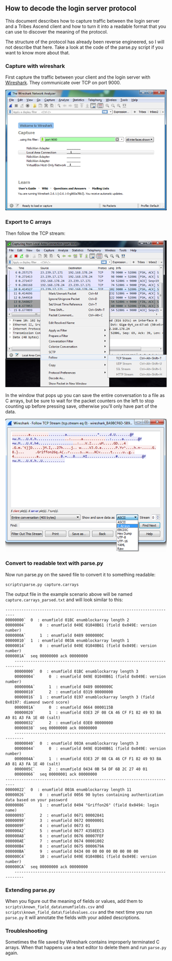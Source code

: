 ## How to decode the login server protocol

This document describes how to capture traffic between the login server and a Tribes Ascend
client and how to turn it into a readable format that you can use to discover the meaning
of the protocol. 

The structure of the protocol has already been reverse engineered, so I will not describe
that here. Take a look at the code of the parse.py script if you want to know more about that.

### Capture with wireshark

First capture the traffic between your client and the login server with 
[Wireshark](https://www.wireshark.org/). They communicate over TCP on port 9000.

![Wireshark start capture](/docs/images/wireshark_start_capture.png?raw=true)

### Export to C arrays

Then follow the TCP stream:

![Wireshark follow TCP stream](/docs/images/wireshark_follow_tcp_stream.png?raw=true)

In the window that pops up you can save the entire conversation to a file as C arrays, 
but be sure to wait for the packet counters on the left to stop counting up before pressing
save, otherwise you'll only have part of the data.

![Wireshark save as C arrays](/docs/images/wireshark_saveas_carrays.png?raw=true)

### Convert to readable text with parse.py

Now run parse.py on the saved file to convert it to something readable:

    scripts\parse.py capture.carrays
    
The output file in the example scenario above will be named `capture.carrays_parsed.txt` and 
will look similar to this:

    --------------------------------------------------------------------------
    00000000`  0  : enumfield 01BC enumblockarray length 2
    00000004`      0  : enumfield 049E 01040B61 (field 0x049E: version number)
    0000000A`      1  : enumfield 0489 0000000C
    00000010`  1  : enumfield 003A enumblockarray length 1
    00000014`      0  : enumfield 049E 01040B61 (field 0x049E: version number)
    0000001A`  seq 00000000 ack 00000000
        --------------------------------------------------------------------------
        00000000`  0  : enumfield 01BC enumblockarray length 3
        00000004`      0  : enumfield 049E 01040B61 (field 0x049E: version number)
        0000000A`      1  : enumfield 0489 0000000C
        00000010`      2  : enumfield 0319 00000000
        00000016`  1  : enumfield 0197 enumblockarray length 3 (field 0x0197: diamond sword score)
        0000001A`      0  : enumfield 0664 0000115B
        00000020`      1  : enumfield 03E3 2F 08 CA 46 CF F1 82 49 93 BA A9 81 A3 FA 1E 40 (salt)
        00000032`      2  : enumfield 03E0 00000000
        00000038`  seq 00000000 ack 00000000
        --------------------------------------------------------------------------
        00000040`  0  : enumfield 003A enumblockarray length 3
        00000044`      0  : enumfield 049E 01040B61 (field 0x049E: version number)
        0000004A`      1  : enumfield 03E3 2F 08 CA 46 CF F1 82 49 93 BA A9 81 A3 FA 1E 40 (salt)
        0000005C`      2  : enumfield 0434 0B 54 DF 6B 2C 27 40 01
        00000066`  seq 00000001 ack 00000000
    --------------------------------------------------------------------------
    00000022`  0  : enumfield 003A enumblockarray length 11
    00000026`      0  : enumfield 0056 90 bytes containing authentication data based on your password
    00000086`      1  : enumfield 0494 "Griffon26" (field 0x0494: login name)
    00000093`      2  : enumfield 0671 00002841
    00000099`      3  : enumfield 0672 00000001
    0000009F`      4  : enumfield 0673 01
    000000A2`      5  : enumfield 0677 4358EEC3
    000000A8`      6  : enumfield 0676 00007FEF
    000000AE`      7  : enumfield 0674 00001002
    000000B4`      8  : enumfield 0675 0000679A
    000000BA`      9  : enumfield 0434 00 00 00 00 00 00 00 00
    000000C4`      10 : enumfield 049E 01040B61 (field 0x049E: version number)
    000000CA`  seq 00000000 ack 00000000
        --------------------------------------------------------------------------

### Extending parse.py

When you figure out the meaning of fields or values, add them to 
`scripts\known_field_data\enumfields.csv` and `scripts\known_field_data\fieldvalues.csv`
and the next time you run `parse.py` it will annotate the fields with your added 
descriptions.

### Troubleshooting

Sometimes the file saved by Wireshark contains improperly terminated C arrays. When
that happens use a text editor to delete them and run `parse.py` again.
